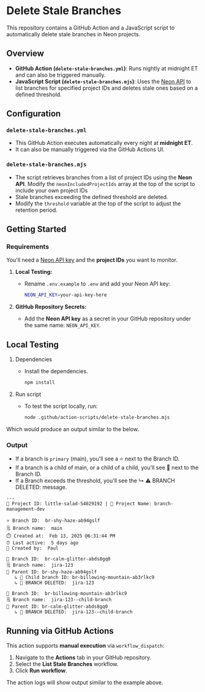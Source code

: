# Delete Stale Branches

This repository contains a GitHub Action and a JavaScript script to automatically delete stale branches in Neon projects.

## Overview

- **GitHub Action (`delete-stale-branches.yml`)**: Runs nightly at midnight ET and can also be triggered manually.
- **JavaScript Script (`delete-stale-branches.mjs`)**: Uses the [Neon API](https://api-docs.neon.tech/reference/getting-started-with-neon-api) to list branches for specified project IDs and deletes stale ones based on a defined threshold.

## Configuration

### `delete-stale-branches.yml`

- This GitHub Action executes automatically every night at **midnight ET**.
- It can also be manually triggered via the GitHub Actions UI.

### `delete-stale-branches.mjs`

- The script retrieves branches from a list of project IDs using the **Neon API**.
  Modify the `neonIncludedProjectIds` array at the top of the script to include your own project IDs
- Stale branches exceeding the defined threshold are deleted.
- Modify the `threshold` variable at the top of the script to adjust the retention period.

## Getting Started

### Requirements

You'll need a [Neon API key](https://api-docs.neon.tech/reference/createapikey) and the **project IDs** you want to monitor.

1. **Local Testing:**

   - Rename `.env.example` to `.env` and add your Neon API key:
     ```sh
     NEON_API_KEY=your-api-key-here
     ```

2. **GitHub Repository Secrets:**
   - Add the **Neon API key** as a secret in your GitHub repository under the same name: `NEON_API_KEY`.

## Local Testing

1. Dependencies

   - Install the dependencies.

     ```sh
     npm install
     ```

2. Run script

   - To test the script locally, run:

     ```sh
     node .github/action-scripts/delete-stale-branches.mjs
     ```

Which would produce an output similar to the below.

### Output

- If a branch is `primary` (main), you'll see a ⭐ next to the Branch ID.
- If a branch is a child of main, or a child of a child, you'll see 🌿 next to the Branch ID.
- If a Branch exceeds the threshold, you'll see the ↳ ⚠️ BRANCH DELETED: message.

```
---
🚀 Project ID: little-salad-54029192 | 📛 Project Name: branch-management-dev

⭐ Branch ID:  br-shy-haze-ab94gslf
🗒️ Branch name:  main
⏱️ Created at:  Feb 13, 2025 @6:31:44 PM
⏰ Last active:  5 days ago
👤 Created by:  Paul

🌿 Branch ID:  br-calm-glitter-abds8gq0
🗒️ Branch name:  jira-123
👥 Parent ID: br-shy-haze-ab94gslf
   ↳ 👶 Child branch ID: br-billowing-mountain-ab3rlkc9
   ↳ 🚨 BRANCH DELETED:  jira-123

🌿 Branch ID:  br-billowing-mountain-ab3rlkc9
🗒️ Branch name:  jira-123--child-branch
👥 Parent ID: br-calm-glitter-abds8gq0
   ↳ 🚨 BRANCH DELETED:  jira-123--child-branch
```

## Running via GitHub Actions

This action supports **manual execution** via `workflow_dispatch`:

1. Navigate to the **Actions** tab in your GitHub repository.
2. Select the **List Stale Branches** workflow.
3. Click **Run workflow**.

The action logs will show output similar to the example above.
